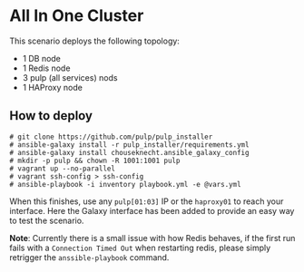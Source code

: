 # All In One Cluster

This scenario deploys the following topology:

  * 1 DB node
  * 1 Redis node
  * 3 pulp (all services) nods
  * 1 HAProxy node


## How to deploy

```
# git clone https://github.com/pulp/pulp_installer
# ansible-galaxy install -r pulp_installer/requirements.yml
# ansible-galaxy install chouseknecht.ansible_galaxy_config
# mkdir -p pulp && chown -R 1001:1001 pulp
# vagrant up --no-parallel
# vagrant ssh-config > ssh-config
# ansible-playbook -i inventory playbook.yml -e @vars.yml
```

When this finishes, use any `pulp[01:03]` IP or the `haproxy01` to reach your interface. Here the Galaxy interface has been added to provide an easy way to test the scenario.

**Note**: Currently there is a small issue with how Redis behaves, if the first run fails with a `Connection Timed Out` when restarting redis, please simply retrigger the `anssible-playbook` command.
